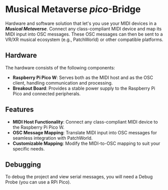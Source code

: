 # Musical Metaverse _pico_-Bridge

Hardware and software solution that let's you use your MIDI devices in a _**Musical Metaverse**_. Connect any class-compliant MIDI device and map its MIDI input into OSC messages. 
These OSC messages can then be sent to a VR/XR musical ecosystem (e.g., PatchWorld) or other compatible platforms.

## Hardware
The hardware consists of the following components:

- **Raspberry Pi Pico W**: Serves both as the MIDI host and as the OSC client, handling communication and processing.
- **Breakout Board**: Provides a stable power supply to the Raspberry Pi Pico and connected peripherals.

## Features

- **MIDI Host Functionality**: Connect any class-compliant MIDI device to the Raspberry Pi Pico W.
- **OSC Message Mapping**: Translate MIDI input into OSC messages for seamless integration with PatchWorld.
- **Customizable Mapping**: Modify the MIDI-to-OSC mapping to suit your specific needs.

## Debugging
To debug the project and view serial messages, you will need a Debug Probe (you can use a RPi Pico).
